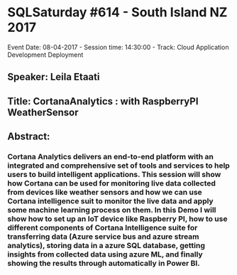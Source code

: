# SQLSaturday #614 - South Island NZ 2017
Event Date: 08-04-2017 - Session time: 14:30:00 - Track: Cloud Application Development  Deployment
## Speaker: Leila Etaati
## Title: CortanaAnalytics : with RaspberryPI  WeatherSensor
## Abstract:
### Cortana Analytics delivers an end-to-end platform with an integrated and comprehensive set of tools and services to help users to build intelligent applications. This session will show how Cortana can be used for monitoring live data collected from devices like weather sensors  and how we can use Cortana intelligence suit to monitor the live data and apply some machine learning process on them. In this Demo I will show how to set up an IoT device like Raspberry PI, how to use different components of Cortana Intelligence suite  for transferring data (Azure service bus and azure stream analytics), storing data in a azure SQL database, getting insights from collected data using azure ML,  and finally showing the results through  automatically in Power BI.
